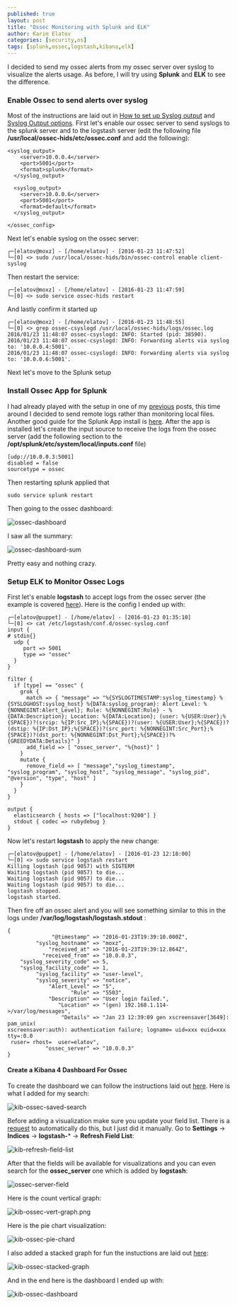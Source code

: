 ```yaml
---
published: true
layout: post
title: "Ossec Monitoring with Splunk and ELK"
author: Karim Elatov
categories: [security,os]
tags: [splunk,ossec,logstash,kibana,elk]
---
```

I decided to send my ossec alerts from my ossec server over syslog to visualize the alerts usage. As before, I will try using **Splunk** and **ELK** to see the difference.

### Enable Ossec to send alerts over syslog
Most of the instructions are laid out in [How to set up Syslog output](http://ossec.github.io/docs/manual/notes/ossec_syslog.html) and [Syslog Output options](http://ossec.github.io/docs/syntax/head_ossec_config.syslog_output.html). First let's enable our ossec server to send syslogs to the splunk server and to the logstash server (edit the following file **/usr/local/ossec-hids/etc/ossec.conf** and add the following):


	<syslog_output>
	    <server>10.0.0.4</server>
	    <port>5001</port>
	    <format>splunk</format>
	  </syslog_output>
	
	  <syslog_output>
	    <server>10.0.0.6</server>
	    <port>5001</port>
	    <format>default</format>
	  </syslog_output>
	
	</ossec_config>

Next let's enable syslog on the ossec server:

	┌─[elatov@moxz] - [/home/elatov] - [2016-01-23 11:47:52]
	└─[0] <> sudo /usr/local/ossec-hids/bin/ossec-control enable client-syslog

Then restart the service:

	┌─[elatov@moxz] - [/home/elatov] - [2016-01-23 11:47:59]
	└─[0] <> sudo service ossec-hids restart

And lastly confirm it started up

	┌─[elatov@moxz] - [/home/elatov] - [2016-01-23 11:48:55]
	└─[0] <> grep ossec-csyslogd /usr/local/ossec-hids/logs/ossec.log
	2016/01/23 11:48:07 ossec-csyslogd: INFO: Started (pid: 38590).
	2016/01/23 11:48:07 ossec-csyslogd: INFO: Forwarding alerts via syslog to: '10.0.0.4:5001'.
	2016/01/23 11:48:07 ossec-csyslogd: INFO: Forwarding alerts via syslog to: '10.0.0.6:5001'.

Next let's move to the Splunk setup

### Install Ossec App for Splunk
I had already played with the setup in one of my [previous](/2014/04/ossec-freebsd/) posts, this time around I decided to send remote logs rather than monitoring local files. Another good guide for the Splunk App install is [here](http://nolabnoparty.com/en/setup-ossec-with-splunk/). After the app is installed let's create the input source to receive the logs from the ossec server (add the following section to the **/opt/splunk/etc/system/local/inputs.conf** file)

	[udp://10.0.0.3:5001]
	disabled = false
	sourcetype = ossec

Then restarting splunk applied that

	sudo service splunk restart

Then going to the ossec dashboard:

![ossec-dashboard](https://seacloud.cc/d/480b5e8fcd/files/?p=/ossec-elk-splunk/ossec-dashboard-button.png&raw=1)

I saw all the summary:

![ossec-dashboard-sum](https://seacloud.cc/d/480b5e8fcd/files/?p=/ossec-elk-splunk/ossec-dashboard-sum.png&raw=1)

Pretty easy and nothing crazy.

### Setup ELK to Monitor Ossec Logs

First let's enable **logstash** to accept logs from the ossec server (the example is covered [here](https://vichargrave.github.io/tutorials/improved-ossec-log-parsing-with-logstash/)). Here is the config I ended up with:

	┌─[elatov@puppet] - [/home/elatov] - [2016-01-23 01:35:10]
	└─[0] <> cat /etc/logstash/conf.d/ossec-syslog.conf
	input {
	# stdin{}
	  udp {
	     port => 5001
	     type => "ossec"
	  }
	}
	
	filter {
	  if [type] == "ossec" {
	    grok {
	      match => { "message" => "%{SYSLOGTIMESTAMP:syslog_timestamp} %{SYSLOGHOST:syslog_host} %{DATA:syslog_program}: Alert Level: %{NONNEGINT:Alert_Level}; Rule: %{NONNEGINT:Rule} - %{DATA:Description}; Location: %{DATA:Location}; (user: %{USER:User};%{SPACE})?(srcip: %{IP:Src_IP};%{SPACE})?(user: %{USER:User};%{SPACE})?(dstip: %{IP:Dst_IP};%{SPACE})?(src_port: %{NONNEGINT:Src_Port};%{SPACE})?(dst_port: %{NONNEGINT:Dst_Port};%{SPACE})?%{GREEDYDATA:Details}" }
	      add_field => [ "ossec_server", "%{host}" ]
	    }
	    mutate {
	      remove_field => [ "message","syslog_timestamp", "syslog_program", "syslog_host", "syslog_message", "syslog_pid", "@version", "type", "host" ]
	    }
	  }
	}
	
	output {
	  elasticsearch { hosts => ["localhost:9200"] }
	  stdout { codec => rubydebug }
	}

Now let's restart **logstash** to apply the new change:

	┌─[elatov@puppet] - [/home/elatov] - [2016-01-23 12:18:00]
	└─[0] <> sudo service logstash restart
	Killing logstash (pid 9057) with SIGTERM
	Waiting logstash (pid 9057) to die...
	Waiting logstash (pid 9057) to die...
	Waiting logstash (pid 9057) to die...
	logstash stopped.
	logstash started.

Then fire off an ossec alert and you will see something similar to this in the logs under **/var/log/logstash/logstash.stdout** :

	{
	              "@timestamp" => "2016-01-23T19:39:10.000Z",
	         "syslog_hostname" => "moxz",
	             "received_at" => "2016-01-23T19:39:12.864Z",
	           "received_from" => "10.0.0.3",
	    "syslog_severity_code" => 5,
	    "syslog_facility_code" => 1,
	         "syslog_facility" => "user-level",
	         "syslog_severity" => "notice",
	             "Alert_Level" => "5",
	                    "Rule" => "5503",
	             "Description" => "User login failed.",
	                "Location" => "(gen) 192.168.1.114->/var/log/messages",
	                 "Details" => "Jan 23 12:39:09 gen xscreensaver[3649]: pam_unix(
	xscreensaver:auth): authentication failure; logname= uid=xxx euid=xxx tty=:0.0
	 ruser= rhost=  user=elatov",
	            "ossec_server" => "10.0.0.3"
	}

#### Create a Kibana 4 Dashboard For Ossec
To create the dashboard we can follow the instructions laid out [here](https://vichargrave.github.io/tutorials/create-an-ossec-log-management-console-with-kibana-4/). Here is what I added for my search:

![kib-ossec-saved-search](https://seacloud.cc/d/480b5e8fcd/files/?p=/ossec-elk-splunk/kib-ossec-saved-search.png&raw=1)

Before adding a visualization make sure you update your field list. There is a [request](https://github.com/elastic/kibana/issues/2236) to automatically do this, but I just did it manually. Go to **Settings** -> **Indices** -> **logstash-*** -> **Refresh Field List**:

![kib-refresh-field-list](https://seacloud.cc/d/480b5e8fcd/files/?p=/ossec-elk-splunk/kib-refresh-field-list.png&raw=1)

After that the fields will be available for visualizations and you can even search for the **ossec_server** one which is added by **logstash**:

![ossec-server-field](https://seacloud.cc/d/480b5e8fcd/files/?p=/ossec-elk-splunk/ossec-server-field.png&raw=1)

Here is the count vertical graph:

![kib-ossec-vert-graph.png](https://seacloud.cc/d/480b5e8fcd/files/?p=/ossec-elk-splunk/kib-ossec-vert-graph.png&raw=1)

Here is the pie chart visualization:

![kib-ossec-pie-chard](https://seacloud.cc/d/480b5e8fcd/files/?p=/ossec-elk-splunk/kib-ossec-pie-chard.png&raw=1)

I also added a stacked graph for fun the instuctions are laid out [here](https://www.digitalocean.com/community/tutorials/how-to-use-kibana-dashboards-and-visualizations):

![kib-ossec-stacked-graph](https://seacloud.cc/d/480b5e8fcd/files/?p=/ossec-elk-splunk/kib-ossec-stacked-graph.png&raw=1)

And in the end here is the dashboard I ended up with:

![kib-ossec-dashboard](https://seacloud.cc/d/480b5e8fcd/files/?p=/ossec-elk-splunk/kib-ossec-dashboard.png&raw=1)
